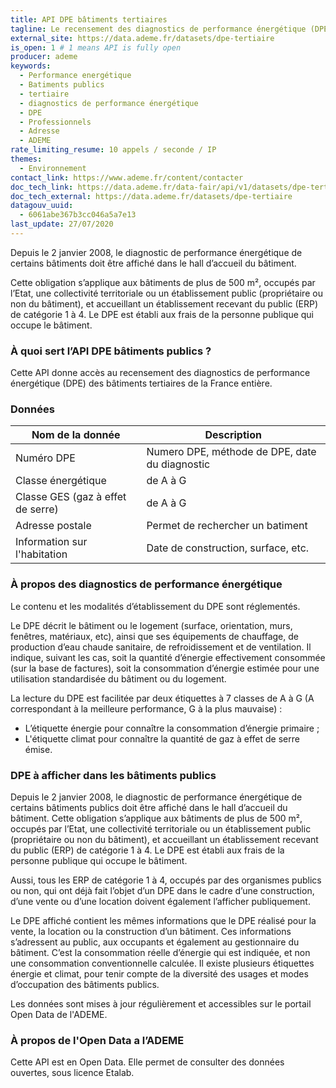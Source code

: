 ```yaml
---
title: API DPE bâtiments tertiaires
tagline: Le recensement des diagnostics de performance énergétique (DPE) des bâtiments teriaires
external_site: https://data.ademe.fr/datasets/dpe-tertiaire
is_open: 1 # 1 means API is fully open
producer: ademe
keywords:
  - Performance energétique
  - Batiments publics
  - tertiaire
  - diagnostics de performance énergétique
  - DPE
  - Professionnels
  - Adresse
  - ADEME
rate_limiting_resume: 10 appels / seconde / IP
themes:
  - Environnement
contact_link: https://www.ademe.fr/content/contacter
doc_tech_link: https://data.ademe.fr/data-fair/api/v1/datasets/dpe-tertiaire/api-docs.json
doc_tech_external: https://data.ademe.fr/datasets/dpe-tertiaire
datagouv_uuid:
  - 6061abe367b3cc046a5a7e13
last_update: 27/07/2020
---
```


Depuis le 2 janvier 2008, le diagnostic de performance énergétique de certains bâtiments doit être affiché dans le hall d’accueil du bâtiment.

Cette obligation s’applique aux bâtiments de plus de 500 m², occupés par l’Etat, une collectivité territoriale ou un établissement public (propriétaire ou non du bâtiment), et accueillant un établissement recevant du public (ERP) de catégorie 1 à 4. Le DPE est établi aux frais de la personne publique qui occupe le bâtiment.

### À quoi sert l’API DPE bâtiments publics ?

Cette API donne accès au recensement des diagnostics de performance énergétique (DPE) des bâtiments tertiaires de la France entière.

### Données

| Nom de la donnée                  | Description                                    |
| --------------------------------- | ---------------------------------------------- |
| Numéro DPE                        | Numero DPE, méthode de DPE, date du diagnostic |
| Classe énergétique                | de A à G                                       |
| Classe GES (gaz à effet de serre) | de A à G                                       |
| Adresse postale                   | Permet de rechercher un batiment               |
| Information sur l'habitation      | Date de construction, surface, etc.            |

### À propos des diagnostics de performance énergétique

Le contenu et les modalités d’établissement du DPE sont réglementés.

Le DPE décrit le bâtiment ou le logement (surface, orientation, murs, fenêtres, matériaux, etc), ainsi que ses équipements de chauffage, de production d’eau chaude sanitaire, de refroidissement et de ventilation. Il indique, suivant les cas, soit la quantité d’énergie effectivement consommée (sur la base de factures), soit la consommation d’énergie estimée pour une utilisation standardisée du bâtiment ou du logement.

La lecture du DPE est facilitée par deux étiquettes à 7 classes de A à G (A correspondant à la meilleure performance, G à la plus mauvaise) :

- L’étiquette énergie pour connaître la consommation d’énergie primaire ;
- L'étiquette climat pour connaître la quantité de gaz à effet de serre émise.

### DPE à afficher dans les bâtiments publics

Depuis le 2 janvier 2008, le diagnostic de performance énergétique de certains bâtiments publics doit être affiché dans le hall d’accueil du bâtiment. Cette obligation s’applique aux bâtiments de plus de 500 m², occupés par l’Etat, une collectivité territoriale ou un établissement public (propriétaire ou non du bâtiment), et accueillant un établissement recevant du public (ERP) de catégorie 1 à 4. Le DPE est établi aux frais de la personne publique qui occupe le bâtiment.

Aussi, tous les ERP de catégorie 1 à 4, occupés par des organismes publics ou non, qui ont déjà fait l’objet d’un DPE dans le cadre d’une construction, d’une vente ou d’une location doivent également l’afficher publiquement.

Le DPE affiché contient les mêmes informations que le DPE réalisé pour la vente, la location ou la construction d’un bâtiment. Ces informations s’adressent au public, aux occupants et également au gestionnaire du bâtiment. C’est la consommation réelle d’énergie qui est indiquée, et non une consommation conventionnelle calculée. Il existe plusieurs étiquettes énergie et climat, pour tenir compte de la diversité des usages et modes d’occupation des bâtiments publics.

Les données sont mises à jour régulièrement et accessibles sur le <External href="https://data.ademe.fr/datasets/dpe-tertiaire">portail Open Data de l'ADEME</External>.

### À propos de l'Open Data a l’ADEME

Cette API est en Open Data. Elle permet de consulter des données ouvertes, <External href="https://www.etalab.gouv.fr/licence-ouverte-open-licence">sous licence Etalab</External>.
